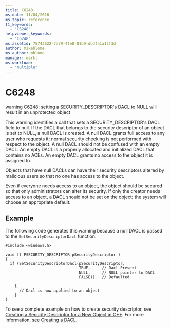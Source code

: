```yaml
---
title: C6248
ms.date: 11/04/2016
ms.topic: reference
f1_keywords:
  - "C6248"
helpviewer_keywords:
  - "C6248"
ms.assetid: 75743622-7a79-4fe8-81b9-dbdfa1a12f3d
author: mikeblome
ms.author: mblome
manager: markl
ms.workload:
  - "multiple"
---
```

# C6248
warning C6248: setting a SECURITY_DESCRIPTOR's DACL to NULL will result in an unprotected object

 This warning identifies a call that sets a SECURITY_DESCRIPTOR's DACL field to null. If the DACL that belongs to the security descriptor of an object is set to NULL, a null DACL is created. A null DACL grants full access to any user who requests it; normal security checking is not performed with respect to the object. A null DACL should not be confused with an empty DACL. An empty DACL is a properly allocated and initialized DACL that contains no ACEs. An empty DACL grants no access to the object it is assigned to.

 Objects that have null DACLs can have their security descriptors altered by malicious users so that no one has access to the object.

 Even if everyone needs access to an object, the object should be secured so that only administrators can alter its security. If only the creator needs access to an object, a DACL should not be set on the object; the system will choose an appropriate default.

## Example
 The following code generates this warning because a null DACL is passed to the `SetSecurityDescriptorDacl` function:

```
#include <windows.h>

void f( PSECURITY_DESCRIPTOR pSecurityDescriptor )
{
  if (SetSecurityDescriptorDacl(pSecurityDescriptor,
                                TRUE,     // Dacl Present
                                NULL,     // NULL pointer to DACL
                                FALSE))   // Defaulted

    {
      // Dacl is now applied to an object
    }
}
```

 To see a complete example on how to create security descriptor, see [Creating a Security Descriptor for a New Object in C++](https://docs.microsoft.com/windows/desktop/SecAuthZ/creating-a-security-descriptor-for-a-new-object-in-c--). For more information, see [Creating a DACL](/windows/desktop/SecBP/creating-a-dacl).